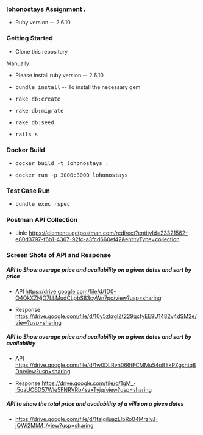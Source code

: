 ### lohonostays Assignment .

* Ruby version -- 2.6.10

### Getting Started

* Clone this repository

Manually

* Please install ruby version -- 2.6.10

* <tt>bundle install</tt> -- To install the necessary gem

* <tt>rake db:create</tt>

* <tt>rake db:migrate</tt>

* <tt>rake db:seed</tt>

* <tt>rails s</tt>


### Docker Build

* <tt>docker build -t lohonostays .</tt>

* <tt>docker run -p 3000:3000 lohonostays</tt>


### Test Case Run

* <tt>bundle exec rspec</tt>



### Postman API Collection

* Link:  https://elements.getpostman.com/redirect?entityId=23321562-e80d3797-f6b1-4367-92fc-a3fcd660ef42&entityType=collection


### Screen Shots of API and Response

##### API to Show average price and availability on a given dates and sort by price

* API
https://drive.google.com/file/d/1D0-Q4QkXZNjO7LLMudCLpbS83cyWn7pc/view?usp=sharing

* Response
https://drive.google.com/file/d/10y5zkrgIZt229qcfyEE9U1482v4dSM2e/view?usp=sharing

##### API to Show average price and availability on a given dates and sort by availability

* API
https://drive.google.com/file/d/1w0DLRvn066tFCMMu54oBEkPZgxhtq8Do/view?usp=sharing

* Response
https://drive.google.com/file/d/1gM_-I5qaUO6D57Wle5FNRVRb4szxTyjq/view?usp=sharing


#####  API to show the total price and availability of a villa on a given dates

* https://drive.google.com/file/d/1taIgiluazLIbRo04MrzlvJ-jQWi2MkM_/view?usp=sharing
